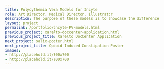 ```yaml
---
title: Polycythemia Vera Models for Incyte
role: Art Director, Medical Director, Illustrator
description: The purpose of these models is to showcase the difference between normal blood flow and blood flow with Polycythemia Vera. Finished products include an interactive desktop version and large scale convention piece that is now housed at Incyte Headquarters. I created original concept sketches, gave medical direction, and used Maya to create the procedural rendered backgrounds based on knowledge of hematocrit levels. Renders were touched up in Photoshop, where white blood cells and platelets were added.
layout: project
permalink: /portfolio/incyte-PV-models.html
previous_project: xarelto-doccenter-application.html
previous_project_title: Xarelto DocCenter Application
next_project: salix-poster.html
next_project_title: Opioid Induced Constipation Poster
images:
- http://placehold.it/800x700
- http://placehold.it/800x700
---
```

